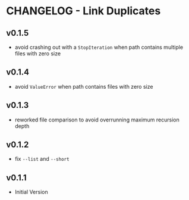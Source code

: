 # CHANGELOG - Link Duplicates

## v0.1.5

- avoid crashing out with a `StopIteration` when path contains multiple files with zero size

## v0.1.4

- avoid `ValueError` when path contains files with zero size

## v0.1.3

- reworked file comparison to avoid overrunning maximum recursion depth

## v0.1.2

- fix `--list` and `--short`

## v0.1.1

- Initial Version
